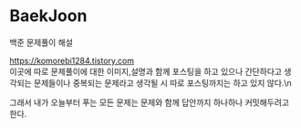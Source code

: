 # BaekJoon
백준 문제풀이 해설

https://komorebi1284.tistory.com <br>
이곳에 따로 문제풀이에 대한 이미지,설명과 함께 포스팅을 하고 있으나 
간단하다고 생각되는 문제들이나 중복되는 문제라고 생각될 시 따로 포스팅까지는 하고 있지 않다.\n

그래서 내가 오늘부터 푸는 모든 문제는 문제와 함께 답안까지 하나하나 커밋해두려고 한다.
